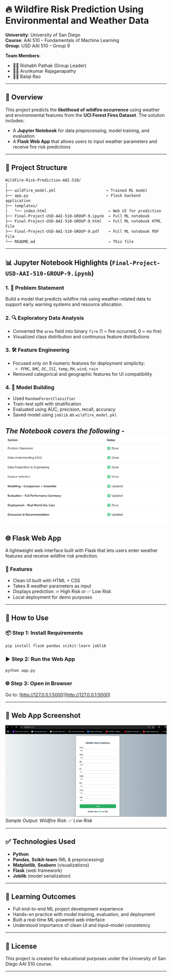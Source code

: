 # 🔥 Wildfire Risk Prediction Using Environmental and Weather Data

**University**: University of San Diego  
**Course**: AAI 510 – Fundamentals of Machine Learning  
**Group**: USD AAI 510 – Group 9  

**Team Members**:  
- 👨‍💼 Rishabh Pathak (Group Leader)  
- 👨‍🔬 Arunkumar Rajaganapathy  
- 👨‍💻 Balaji Rao

---

## 📘 Overview

This project predicts the **likelihood of wildfire occurrence** using weather and environmental features from the **UCI Forest Fires Dataset**. The solution includes:

- A **Jupyter Notebook** for data preprocessing, model training, and evaluation  
- A **Flask Web App** that allows users to input weather parameters and receive fire risk predictions

---

## 📁 Project Structure

```
WildFire-Risk-Prediction-AAI-510/
│
├── wildfire_model.pkl                      ← Trained ML model
├── app.py                                  ← Flask backend application
├── templates/
│   └── index.html                           ← Web UI for prediction
├── Final-Project-USD-AAI-510-GROUP-9.ipynb  ← Full ML notebook
├── Final-Project-USD-AAI-510-GROUP-9.html   ← Full ML notebook HTML File
├── Final-Project-USD-AAI-510-GROUP-9.pdf    ← Full ML notebook PDF File
└── README.md                                ← This file
```

---

## 📊 Jupyter Notebook Highlights (`Final-Project-USD-AAI-510-GROUP-9.ipynb`)

### 1. 📌 Problem Statement
Build a model that predicts wildfire risk using weather-related data to support early warning systems and resource allocation.

### 2. 🔍 Exploratory Data Analysis
- Converted the `area` field into binary `fire` (1 = fire occurred, 0 = no fire)
- Visualized class distribution and continuous feature distributions

### 3. 🛠️ Feature Engineering
- Focused only on 8 numeric features for deployment simplicity:
  - `FFMC`, `DMC`, `DC`, `ISI`, `temp`, `RH`, `wind`, `rain`
- Removed categorical and geographic features for UI compatibility

### 4. 🧠 Model Building
- Used `RandomForestClassifier`
- Train-test split with stratification
- Evaluated using AUC, precision, recall, accuracy
- Saved model using `joblib` as `wildfire_model.pkl`

*The Notebook covers the following -*
![Web App Screenshot](complete-notebook.png)  
---

## 🌐 Flask Web App

A lightweight web interface built with Flask that lets users enter weather features and receive wildfire risk prediction.

### 🔧 Features
- Clean UI built with HTML + CSS
- Takes 8 weather parameters as input
- Displays prediction: 🔥 High Risk or ✅ Low Risk
- Local deployment for demo purposes

---

## 🚀 How to Use

### 📦 Step 1: Install Requirements

```bash
pip install flask pandas scikit-learn joblib
```

### ▶️ Step 2: Run the Web App

```bash
python app.py
```

### 🌐 Step 3: Open in Browser

Go to: [http://127.0.0.1:5000](http://127.0.0.1:5000)

---

## 📸 Web App Screenshot

![Web App Screenshot](web-app-output.png)  
*Sample Output: Wildfire Risk: ✅ Low Risk*

---

## ✅ Technologies Used

- **Python**
- **Pandas**, **Scikit-learn** (ML & preprocessing)
- **Matplotlib**, **Seaborn** (visualizations)
- **Flask** (web framework)
- **Joblib** (model serialization)

---

## 📌 Learning Outcomes

- Full end-to-end ML project development experience
- Hands-on practice with model training, evaluation, and deployment
- Built a real-time ML-powered web interface
- Understood importance of clean UI and input–model consistency

---

## 📄 License

This project is created for educational purposes under the University of San Diego AAI 510 course.

---

